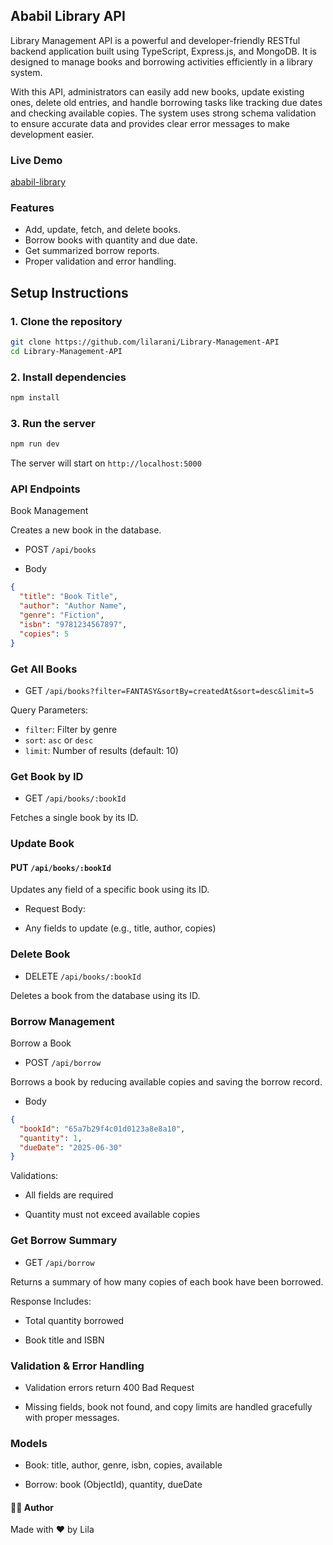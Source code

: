 ## Ababil Library API

Library Management API is a powerful and developer-friendly RESTful backend
application built using TypeScript, Express.js, and MongoDB. It is designed to
manage books and borrowing activities efficiently in a library system.

With this API, administrators can easily add new books, update existing ones,
delete old entries, and handle borrowing tasks like tracking due dates and
checking available copies. The system uses strong schema validation to ensure
accurate data and provides clear error messages to make development easier.

### Live Demo

[ababil-library](https://ababil-library-server.vercel.app)

### Features

- Add, update, fetch, and delete books.
- Borrow books with quantity and due date.
- Get summarized borrow reports.
- Proper validation and error handling.

## Setup Instructions

### 1. Clone the repository

```bash
git clone https://github.com/lilarani/Library-Management-API
cd Library-Management-API
```

### 2. Install dependencies

```bash
npm install
```

### 3. Run the server

```bash
npm run dev

```

The server will start on `http://localhost:5000`

### API Endpoints

Book Management

Creates a new book in the database.

- POST `/api/books`

- Body

```json
{
  "title": "Book Title",
  "author": "Author Name",
  "genre": "Fiction",
  "isbn": "9781234567897",
  "copies": 5
}
```

### Get All Books

- GET `/api/books?filter=FANTASY&sortBy=createdAt&sort=desc&limit=5`

Query Parameters:

- `filter`: Filter by genre
- `sort`: `asc` or `desc`
- `limit`: Number of results (default: 10)

### Get Book by ID

- GET `/api/books/:bookId`

Fetches a single book by its ID.

### Update Book

#### PUT `/api/books/:bookId`

Updates any field of a specific book using its ID.

- Request Body:

- Any fields to update (e.g., title, author, copies)

### Delete Book

- DELETE `/api/books/:bookId`

Deletes a book from the database using its ID.

### Borrow Management

Borrow a Book

- POST `/api/borrow`

Borrows a book by reducing available copies and saving the borrow record.

- Body

```json
{
  "bookId": "65a7b29f4c01d0123a8e8a10",
  "quantity": 1,
  "dueDate": "2025-06-30"
}
```

Validations:

- All fields are required

- Quantity must not exceed available copies

### Get Borrow Summary

- GET `/api/borrow`

Returns a summary of how many copies of each book have been borrowed.

Response Includes:

- Total quantity borrowed

- Book title and ISBN

### Validation & Error Handling

- Validation errors return 400 Bad Request

- Missing fields, book not found, and copy limits are handled gracefully with
  proper messages.

### Models

- Book: title, author, genre, isbn, copies, available

- Borrow: book (ObjectId), quantity, dueDate

#### 🧑‍💻 Author

Made with ❤️ by Lila
